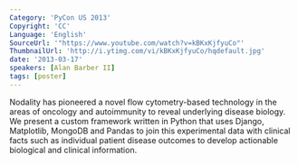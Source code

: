 ```yaml
---
Category: 'PyCon US 2013'
Copyright: 'CC'
Language: 'English'
SourceUrl: '"https://www.youtube.com/watch?v=kBKxKjfyuCo"'
ThumbnailUrl: 'http://i.ytimg.com/vi/kBKxKjfyuCo/hqdefault.jpg'
date: '2013-03-17'
speakers: [Alan Barber II]
tags: [poster]
---
```

Nodality has pioneered a novel flow cytometry-based technology in the areas of oncology and autoimmunity to reveal underlying disease biology. We present a custom framework written in Python that uses Django, Matplotlib, MongoDB and Pandas to join this experimental data with clinical facts such as individual patient disease outcomes to develop actionable biological and clinical information.